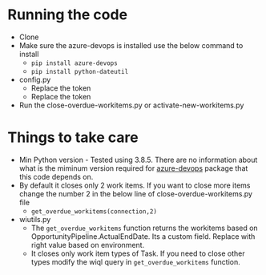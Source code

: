 # Running the code
- Clone
- Make sure the azure-devops is installed use the below command to install
  - `pip install azure-devops`
  - `pip install python-dateutil`
- config.py
  - Replace the <YOUR PAT> token
  - Replace the <YOUR ORGANIZATION> token
- Run the close-overdue-workitems.py or activate-new-workitems.py

# Things to take care

- Min Python version - Tested using 3.8.5. There are no information about what is the miminum version required for [azure-devops](https://github.com/microsoft/azure-devops-python-api/) package that this code depends on.
- By default it closes only 2 work items. If you want to close more items change the number 2 in the below line of close-overdue-workitems.py file
  - `get_overdue_workitems(connection,2)`
- wiutils.py
  - The `get_overdue_workitems` function returns the workitems based on OpportunityPipeline.ActualEndDate. Its a custom field. Replace with right value based on environment.
  - It closes only work item types of Task. If you need to close other types modify the wiql query in `get_overdue_workitems` function. 
